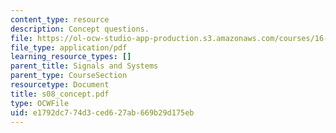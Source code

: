 ```yaml
---
content_type: resource
description: Concept questions.
file: https://ol-ocw-studio-app-production.s3.amazonaws.com/courses/16-01-unified-engineering-i-ii-iii-iv-fall-2005-spring-2006/e1792dc774d3ced627ab669b29d175eb_s08_concept.pdf
file_type: application/pdf
learning_resource_types: []
parent_title: Signals and Systems
parent_type: CourseSection
resourcetype: Document
title: s08_concept.pdf
type: OCWFile
uid: e1792dc7-74d3-ced6-27ab-669b29d175eb
---
```

